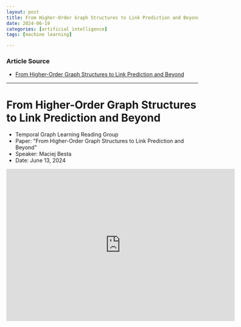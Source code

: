 ```yaml
---
layout: post
title: From Higher-Order Graph Structures to Link Prediction and Beyond
date: 2024-06-19
categories: [artificial intelligence]
tags: [machine learning]

---
```


### Article Source


* [From Higher-Order Graph Structures to Link Prediction and Beyond](https://www.youtube.com/watch?v=Wafe_SK1Tbw)

---


# From Higher-Order Graph Structures to Link Prediction and Beyond

* Temporal Graph Learning Reading Group
* Paper: "From Higher-Order Graph Structures to Link Prediction and Beyond"
* Speaker: Maciej Besta
* Date: June 13, 2024


<iframe width="600" height="400" src="https://www.youtube.com/embed/Wafe_SK1Tbw?si=6UKrUnH9Mvz0zPGd" title="YouTube video player" frameborder="0" allow="accelerometer; autoplay; clipboard-write; encrypted-media; gyroscope; picture-in-picture; web-share" referrerpolicy="strict-origin-when-cross-origin" allowfullscreen></iframe>